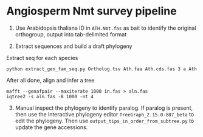 # Angiosperm Nmt survey pipeline

1. Use Arabidopsis thaliana ID in `ATH.Nmt.fas` as bait to identify the original orthogroup, output into tab-delimited format

2. Extract sequences and build a draft phylogeny

Extract seq for each species
```
python extract_gen_fam_seq.py Ortholog.tsv Ath.faa Ath.cds.fas 3 a Ath
```
After all done, align and infer a tree
```
mafft --genafpair --maxiterate 1000 in.fas > aln.fas
iqtree2 -s aln.fas -B 1000 -nt 4
```
3. Manual inspect the phylogeny to identify paralog. If paralog is present, then use the interactive phylogeny editor `TreeGraph_2.15.0-887_beta` to edit the phylogeny. Then use `output_tips_in_order_from_subtree.py` to update the gene accessions.